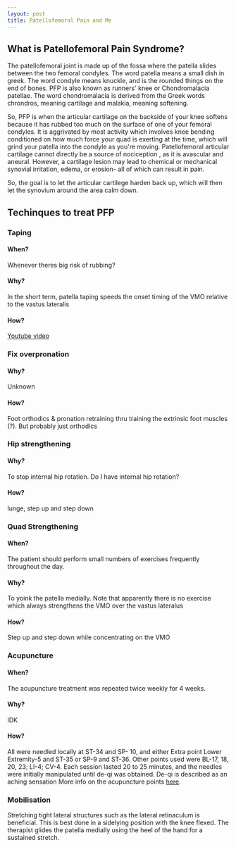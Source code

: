 ```yaml
---
layout: post
title: Patellofemoral Pain and Me
---
```



## What is Patellofemoral Pain Syndrome? 
The patellofemoral joint is made up of the fossa where the patella slides between the two femoral condyles. The word patella means a small dish in greek. The word condyle means knuckle, and is the rounded things on the end of bones. PFP is also known as runners' knee or Chondromalacia patellae. The word chondromalacia is derived from the Greek words chrondros, meaning cartilage and malakia, meaning softening. 

So, PFP is when the articular cartilage on the backside of your knee softens because it has rubbed too much on the surface of one of your femoral condyles. It is aggrivated by most activity which involves knee bending conditioned on how much force your quad is exerting at the time, which will grind your patella into the condyle as you're moving. Patellofemoral articular cartilage cannot directly be a source of nociception , as it is avascular and aneural. However, a cartilage lesion may lead to chemical or mechanical synovial irritation, edema, or erosion- all of which can result in pain.

So, the goal is to let the articular cartilege harden back up, which will then let the synovium around the area calm down. 

## Techinques to treat PFP

### Taping
#### When? 
Whenever theres big risk of rubbing?
#### Why?
In the short term, patella
taping speeds the onset timing of the VMO relative
to the vastus lateralis
#### How? 
[Youtube video](https://www.youtube.com/watch?v=-hs4WcGbBhU)

### Fix overpronation 
#### Why?
Unknown
#### How? 
Foot orthodics & pronation retraining thru training the extrinsic foot muscles (?). But probably just orthodics

### Hip strengthening
#### Why?
To stop internal hip rotation. Do I have internal hip rotation? 
#### How? 
lunge, step up and step down

### Quad Strengthening
#### When? 
The patient should perform
small numbers of exercises frequently throughout
the day.
#### Why?
To yoink the patella medially. Note that apparently there is no exercise which always strengthens the VMO over the vastus lateralus
#### How? 
Step up and step down while concentrating on the VMO

### Acupuncture
#### When? 
The acupuncture treatment was repeated twice
weekly for 4 weeks.
#### Why?
IDK
#### How? 
All were needled locally at ST-34 and SP-
10, and either Extra point Lower Extremity-5
and ST-35 or SP-9 and ST-36. Other points used
were BL-17, 18, 20, 23; LI-4; CV-4. Each session
lasted 20 to 25 minutes, and the needles were
initially manipulated until de-qi was obtained. De-qi is described as an aching sensation
More info on the acupuncture points [here](https://theory.yinyanghouse.com/acupuncturepoints).

### Mobilisation
Stretching tight lateral structures such as the lateral retinaculum is beneficial. This is best done in a sidelying position with the knee flexed. The therapist glides the patella medially using the heel of the hand for a sustained stretch.

